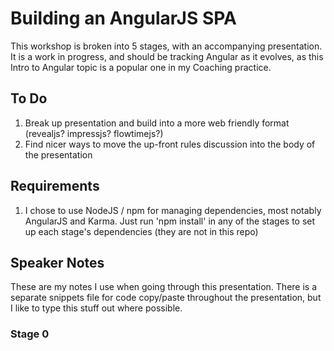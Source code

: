 # Building an AngularJS SPA

This workshop is broken into 5 stages, with an accompanying presentation. It is a work in progress, and should be tracking Angular as it evolves, as this Intro to Angular topic is a popular one in my Coaching practice.

## To Do

1. Break up presentation and build into a more web friendly format (revealjs? impressjs? flowtimejs?)
1. Find nicer ways to move the up-front rules discussion into the body of the presentation

## Requirements

1. I chose to use NodeJS / npm for managing dependencies, most notably AngularJS and Karma. Just run 'npm install' in any of the stages to set up each stage's dependencies (they are not in this repo)

## Speaker Notes

These are my notes I use when going through this presentation. There is a separate snippets file for code copy/paste throughout the presentation, but I like to type this stuff out where possible.

### Stage 0
